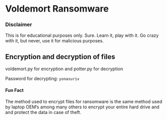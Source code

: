 # Voldemort Ransomware

### Disclaimer
This is for educational purposes only. Sure. Learn it, play with it. Go crazy with it, but never, use it for malicious purposes.


## Encryption and decryption of files
voldemort.py for encryption and potter.py for decryption

Password for decrypting: `yonasuriv`

#### Fun Fact
The method used to encrypt files for ransomware is the same method used by laptop OEM’s among many others to encrypt your entire hard drive and and protect the data in case of theft.
